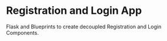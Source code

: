 # Registration and Login App

Flask and Blueprints to create decoupled Registration and Login Components.
